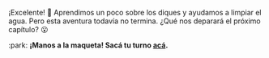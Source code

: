 ¡Excelente! :tada: Aprendimos un poco sobre los diques y ayudamos a limpiar el agua. Pero esta aventura todavía no termina. ¿Qué nos deparará el próximo capítulo? :open_mouth:

:park: **¡Manos a la maqueta! Sacá tu turno [acá](http://ingreso.maqueta.sanluis.edu.ar/).**
